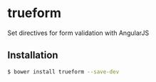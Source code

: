 # trueform
Set directives for form validation with AngularJS

## Installation

```sh
$ bower install trueform --save-dev
```